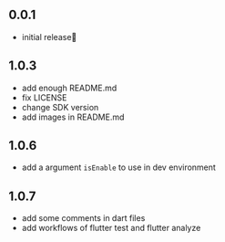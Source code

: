 ## 0.0.1

* initial release🎉

## 1.0.3

* add enough README.md
* fix LICENSE
* change SDK version
* add images in README.md

## 1.0.6

* add a argument ``isEnable`` to use in dev environment

## 1.0.7

* add some comments in dart files
* add workflows of flutter test and flutter analyze

